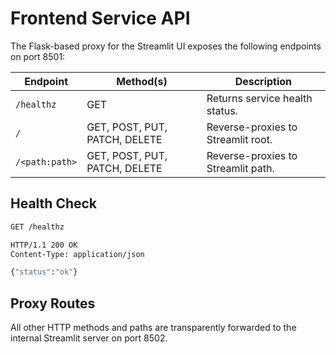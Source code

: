 # Frontend Service API

The Flask-based proxy for the Streamlit UI exposes the following endpoints on port 8501:

| Endpoint       | Method(s)                       | Description                      |
|----------------|---------------------------------|----------------------------------|
| `/healthz`     | GET                             | Returns service health status.   |
| `/`            | GET, POST, PUT, PATCH, DELETE   | Reverse-proxies to Streamlit root. |
| `/<path:path>` | GET, POST, PUT, PATCH, DELETE   | Reverse-proxies to Streamlit path. |

## Health Check
```bash
GET /healthz

HTTP/1.1 200 OK
Content-Type: application/json

{"status":"ok"}
```

## Proxy Routes
All other HTTP methods and paths are transparently forwarded to the internal Streamlit server on port 8502.